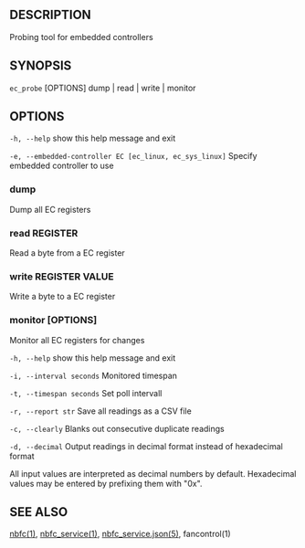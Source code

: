 ## DESCRIPTION

Probing tool for embedded controllers

## SYNOPSIS

`ec_probe` [OPTIONS] dump | read | write | monitor

## OPTIONS

  `-h, --help`
    show this help message and exit

  `-e, --embedded-controller EC [ec_linux, ec_sys_linux]`
    Specify embedded controller to use

### dump

Dump all EC registers

### read REGISTER

Read a byte from a EC register

### write REGISTER VALUE

Write a byte to a EC register

### monitor [OPTIONS]

Monitor all EC registers for changes

  `-h, --help`
    show this help message and exit

  `-i, --interval seconds`
    Monitored timespan

  `-t, --timespan seconds`
    Set poll intervall

  `-r, --report str`
    Save all readings as a CSV file

  `-c, --clearly`
    Blanks out consecutive duplicate readings

  `-d, --decimal`
    Output readings in decimal format instead of hexadecimal format


All input values are interpreted as decimal numbers by default.
Hexadecimal values may be entered by prefixing them with "0x".

## SEE ALSO

[nbfc(1)](nbfc.md), [nbfc\_service(1)](nbfc_service.md), [nbfc\_service.json(5)](nbfc_service.json.md), fancontrol(1)
